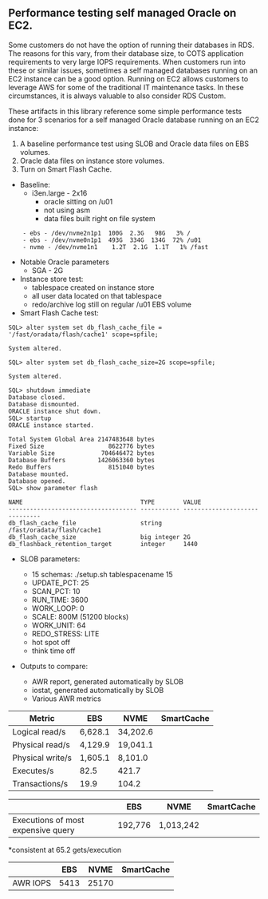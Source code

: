 ## Performance testing self managed Oracle on EC2.
Some customers do not have the option of running their databases in RDS. The reasons for this vary, from their database size, to COTS application requirements to very large IOPS requirements. When customers run into these or similar issues, sometimes a self managed databases running on an EC2 instance can be a good option. Running on EC2 allows customers to leverage AWS for some of the traditional IT maintenance tasks. In these circumstances, it is always valuable to also consider RDS Custom.

These artifacts in this library reference some simple performance tests done for 3 scenarios for a self managed Oracle database running on an EC2 instance:
1. A baseline performance test using SLOB and Oracle data files on EBS volumes.
2. Oracle data files on instance store volumes.
3. Turn on Smart Flash Cache.

- Baseline:
  - i3en.large - 2x16
    - oracle sitting on /u01
    - not using asm
    - data files built right on file system
```    
    - ebs - /dev/nvme2n1p1  100G  2.3G   98G   3% /
    - ebs - /dev/nvme0n1p1  493G  334G  134G  72% /u01
    - nvme - /dev/nvme1n1    1.2T  2.1G  1.1T   1% /fast
```
  - Notable Oracle parameters
    - SGA - 2G
- Instance store test:
    - tablespace created on instance store
    - all user data located on that tablespace
    - redo/archive log still on regular /u01 EBS volume
- Smart Flash Cache test:
```
SQL> alter system set db_flash_cache_file = '/fast/oradata/flash/cache1' scope=spfile;

System altered.

SQL> alter system set db_flash_cache_size=2G scope=spfile;

System altered.

SQL> shutdown immediate
Database closed.
Database dismounted.
ORACLE instance shut down.
SQL> startup
ORACLE instance started.

Total System Global Area 2147483648 bytes
Fixed Size                  8622776 bytes
Variable Size             704646472 bytes
Database Buffers         1426063360 bytes
Redo Buffers                8151040 bytes
Database mounted.
Database opened.
SQL> show parameter flash

NAME                                 TYPE        VALUE
------------------------------------ ----------- ------------------------------
db_flash_cache_file                  string      /fast/oradata/flash/cache1
db_flash_cache_size                  big integer 2G
db_flashback_retention_target        integer     1440
```
- SLOB parameters:
  - 15 schemas: ./setup.sh tablespacename 15
  - UPDATE_PCT: 25
  - SCAN_PCT: 10
  - RUN_TIME: 3600
  - WORK_LOOP: 0
  - SCALE: 800M (51200 blocks)
  - WORK_UNIT: 64
  - REDO_STRESS: LITE
  - hot spot off
  - think time off

- Outputs to compare:
  - AWR report, generated automatically by SLOB
  - iostat, generated automatically by SLOB
  - Various AWR metrics

| Metric           |    EBS     |   NVME   | SmartCache |
| ----             | ---------- | -------- | ---------- |
| Logical read/s   |  6,628.1   | 34,202.6 | 
| Physical read/s  |  4,129.9   | 19,041.1 | 
| Physical write/s |  1,605.1   | 8,101.0  | 
| Executes/s       |   82.5     |  421.7   |
| Transactions/s   |   19.9     |  104.2   |

|                                  |     EBS     |    NVME    | SmartCache |
| -------------                    |  --------   |   -------  | ---------  |
|Executions of most expensive query |   192,776   |  1,013,242 |   | 

*consistent at 65.2 gets/execution


|              |   EBS    |  NVME  |  SmartCache |
| ----         | -------  | ------ |  -------    |
| AWR IOPS     |   5413   |  25170 |             |


